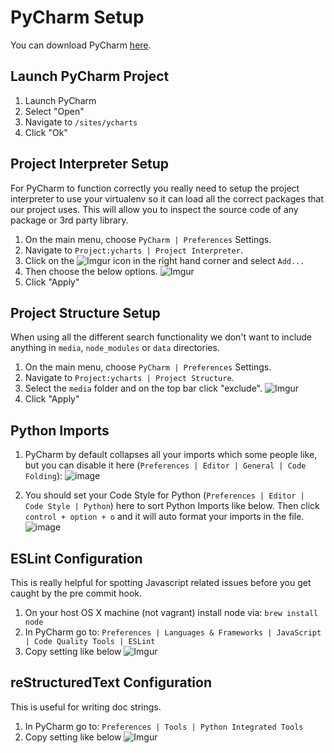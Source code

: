 # PyCharm Setup

You can download PyCharm [here](https://www.jetbrains.com/pycharm/).

## Launch PyCharm Project

1. Launch PyCharm
2. Select "Open" 
3. Navigate to `/sites/ycharts`
4. Click "Ok"

## Project Interpreter Setup
For PyCharm to function correctly you really need to setup the project interpreter to use your virtualenv so it can load all the correct packages that our project uses. This will allow you to inspect the source code of any package or 3rd party library.

1. On the main menu, choose `PyCharm | Preferences` Settings.
2. Navigate to `Project:ycharts | Project Interpreter`.
3. Click on the ![Imgur](https://i.imgur.com/fRgFpZz.png) icon in the right hand corner and select `Add...`
4. Then choose the below options.
![Imgur](https://i.imgur.com/3yquPgJ.png)
5. Click "Apply"

## Project Structure Setup
When using all the different search functionality we don't want to include anything in `media`, `node_modules` or `data` directories.

1. On the main menu, choose `PyCharm | Preferences` Settings.
2. Navigate to `Project:ycharts | Project Structure`.
3. Select the `media` folder and on the top bar click "exclude".
![Imgur](https://i.imgur.com/4BY0H7W.png)
4. Click "Apply"

## Python Imports
1. PyCharm by default collapses all your imports which some people like, but you can disable it here (`Preferences | Editor | General | Code Folding`): 
![image](https://user-images.githubusercontent.com/2000316/43075866-1d64f5a6-8e50-11e8-95d1-5beb91c0a7cf.png)

2. You should set your Code Style for Python (`Preferences | Editor | Code Style | Python`) here to sort Python Imports like below. Then click `control + option + o` and it will auto format your imports in the file.
![image](https://user-images.githubusercontent.com/2000316/43075802-df90449c-8e4f-11e8-9d1f-529b286af5ea.png)

## ESLint Configuration
This is really helpful for spotting Javascript related issues before you get caught by the pre commit hook. 

1. On your host OS X machine (not vagrant) install node via: `brew install node`
2. In PyCharm go to: `Preferences | Languages & Frameworks | JavaScript | Code Quality Tools | ESLint`
3. Copy setting like below
![Imgur](https://i.imgur.com/YxskZEr.png)

## reStructuredText Configuration
This is useful for writing doc strings.
1. In PyCharm go to: `Preferences | Tools | Python Integrated Tools`
2. Copy setting like below
![Imgur](https://imgur.com/k7DXSFf.png)
